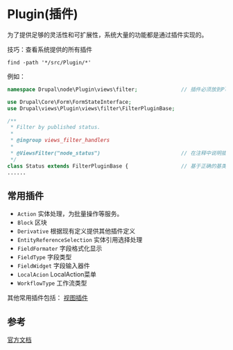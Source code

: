 Plugin(插件)
============

为了提供足够的灵活性和可扩展性，系统大量的功能都是通过插件实现的。

技巧：查看系统提供的所有插件
```
find -path '*/src/Plugin/*'
```

例如：
```php
namespace Drupal\node\Plugin\views\filter;              // 插件必须放到Plugin目录，filter插件必须放到views/filter目录

use Drupal\Core\Form\FormStateInterface;
use Drupal\views\Plugin\views\filter\FilterPluginBase;

/**
 * Filter by published status.
 *
 * @ingroup views_filter_handlers
 *
 * @ViewsFilter("node_status")                          // 在注释中说明插件类型
 */
class Status extends FilterPluginBase {                 // 基于正确的基类或接口
......
```

## 常用插件

* `Action` 实体处理，为批量操作等服务。
* `Block` 区块
* `Derivative` 根据现有定义提供其他插件定义
* `EntityReferenceSelection` 实体引用选择处理
* `FieldFormater` 字段格式化显示
* `FieldType` 字段类型
* `FieldWidget` 字段输入器件
* `LocalAcion` LocalAction菜单
* `WorkflowType` 工作流类型

其他常用插件包括：
[视图插件](views_plugin.md)

## 参考

[官方文档](https://api.drupal.org/api/drupal/core!core.api.php/group/plugin_api)
